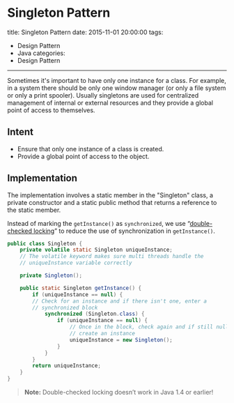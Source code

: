 # Singleton Pattern

title:  Singleton Pattern
date: 2015-11-01 20:00:00
tags:
- Design Pattern
- Java
categories:
- Design Pattern

---


Sometimes it's important to have only one instance for a class. For example, in a system there should be only one window manager (or only a file system or only a print spooler). Usually singletons are used for centralized management of internal or external resources and they provide a global point of access to themselves.

<!--more-->

## Intent
- Ensure that only one instance of a class is created.
- Provide a global point of access to the object.

## Implementation
The implementation involves a static member in the "Singleton" class, a private constructor and a static public method that returns a reference to the static member.

Instead of marking the `getInstance()` as `synchronized`, we use “[double-checked locking](https://en.wikipedia.org/wiki/Double-checked_locking)” to reduce the use of synchronization in `getInstance()`.
``` java
public class Singleton {
    private volatile static Singleton uniqueInstance;
    // The volatile keyword makes sure multi threads handle the
    // uniqueInstance variable correctly

    private Singleton();

    public static Singleton getInstance() {
        if (uniqueInstance == null) {
        // Check for an instance and if there isn't one, enter a
        // synchronized block
            synchronized (Singleton.class) {
                if (uniqueInstance == null) {
                    // Once in the block, check again and if still null,
                    // create an instance
                    uniqueInstance = new Singleton();
                }
            }
        }
        return uniqueInstance;
    }
}
```

> **Note:** Double-checked locking doesn’t work in Java 1.4 or earlier!